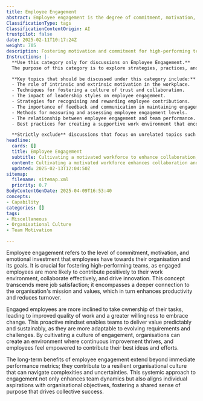 ```yaml
---
title: Employee Engagement
abstract: Employee engagement is the degree of commitment, motivation, and emotional investment that employees exhibit towards their organisation and its objectives. Originating from the need to enhance workplace dynamics, this concept is pivotal in fostering high-performing teams, as engaged employees are more likely to positively influence their work environment, collaborate effectively, and drive innovation. It goes beyond mere job satisfaction, reflecting a profound connection to the organisation's mission and values, which ultimately boosts productivity and reduces employee turnover. Engaged employees tend to take ownership of their responsibilities, resulting in higher quality work and a greater readiness to adapt to change. This proactive approach allows teams to deliver value consistently and sustainably, making them more responsive to evolving demands and challenges. By nurturing a culture of engagement, organisations can establish an environment conducive to continuous improvement, where employees feel empowered to share their best ideas and efforts. The long-term advantages of employee engagement surpass immediate performance indicators, contributing to a resilient organisational culture capable of navigating complexities and uncertainties. This holistic approach not only enhances team dynamics but also aligns individual aspirations with organisational goals, fostering a shared sense of purpose that propels collective success.
ClassificationType: tags
ClassificationContentOrigin: AI
trustpilot: false
date: 2025-02-11T10:17:24Z
weight: 705
description: Fostering motivation and commitment for high-performing teams.
Instructions: |-
  **Use this category only for discussions on Employee Engagement.**  
  The purpose of this category is to explore strategies, practices, and theories that enhance motivation and commitment among team members, ultimately leading to high-performing teams. It focuses on the psychological and social aspects of work that contribute to employee satisfaction and productivity.

  **Key topics that should be discussed under this category include:**
  - The role of intrinsic and extrinsic motivation in the workplace.
  - Techniques for fostering a culture of trust and collaboration.
  - The impact of leadership styles on employee engagement.
  - Strategies for recognising and rewarding employee contributions.
  - The importance of feedback and communication in maintaining engagement.
  - Methods for measuring and assessing employee engagement levels.
  - The relationship between employee engagement and team performance.
  - Best practices for creating a supportive work environment that encourages growth and development.

  **Strictly exclude** discussions that focus on unrelated topics such as technical processes, tools, or methodologies that do not directly address the human aspects of engagement, as well as misinterpretations of employee engagement that do not align with the core principles of motivation and commitment in a team context.
headline:
  cards: []
  title: Employee Engagement
  subtitle: Cultivating a motivated workforce to enhance collaboration, productivity, and team success through effective practices and insights.
  content: Cultivating a motivated workforce enhances collaboration and drives productivity. Posts should explore strategies for fostering commitment, building trust, and creating a supportive environment. Topics may include team dynamics, feedback mechanisms, recognition practices, and the impact of leadership on employee morale and performance.
  updated: 2025-02-13T12:04:50Z
sitemap:
  filename: sitemap.xml
  priority: 0.7
BodyContentGenDate: 2025-04-09T16:53:40
concepts:
- Capability
categories: []
tags:
- Miscellaneous
- Organisational Culture
- Team Motivation

---
```

Employee engagement refers to the level of commitment, motivation, and emotional investment that employees have towards their organisation and its goals. It is crucial for fostering high-performing teams, as engaged employees are more likely to contribute positively to their work environment, collaborate effectively, and drive innovation. This concept transcends mere job satisfaction; it encompasses a deeper connection to the organisation's mission and values, which in turn enhances productivity and reduces turnover.

Engaged employees are more inclined to take ownership of their tasks, leading to improved quality of work and a greater willingness to embrace change. This proactive mindset enables teams to deliver value predictably and sustainably, as they are more adaptable to evolving requirements and challenges. By cultivating a culture of engagement, organisations can create an environment where continuous improvement thrives, and employees feel empowered to contribute their best ideas and efforts.

The long-term benefits of employee engagement extend beyond immediate performance metrics; they contribute to a resilient organisational culture that can navigate complexities and uncertainties. This systemic approach to engagement not only enhances team dynamics but also aligns individual aspirations with organisational objectives, fostering a shared sense of purpose that drives collective success.
